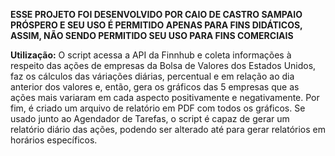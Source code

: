 **ESSE PROJETO FOI DESENVOLVIDO POR CAIO DE CASTRO SAMPAIO PRÓSPERO E SEU USO É PERMITIDO APENAS PARA FINS DIDÁTICOS, ASSIM, NÃO SENDO PERMITIDO SEU USO PARA FINS COMERCIAIS**

**Utilização:** O script acessa a API da Finnhub e coleta informações à respeito das ações de empresas da Bolsa de Valores dos Estados Unidos, faz os cálculos das váriações diárias, percentual e em relação ao dia anterior dos valores e, então, gera os gráficos das 5 empresas que as ações mais variaram em cada aspecto positivamente e negativamente. Por fim, é criado um arquivo de relatório em PDF com todos os gráficos. Se usado junto ao Agendador de Tarefas, o script é capaz de gerar um relatório diário das ações, podendo ser alterado até para gerar relatórios em horários específicos. 
